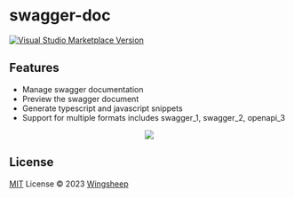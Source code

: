 # swagger-doc

<a href="https://marketplace.visualstudio.com/items?itemName=wingsheep.swagger-doc" target="__blank"><img src="https://img.shields.io/visual-studio-marketplace/v/wingsheep.swagger-doc.svg?color=eee&amp;label=VS%20Code%20Marketplace&logo=visual-studio-code" alt="Visual Studio Marketplace Version" /></a>

##  Features
  - Manage swagger documentation
  - Preview the swagger document
  - Generate typescript and javascript snippets
  - Support for multiple formats includes swagger_1, swagger_2, openapi_3

<p align="center">
  <a href="https://cdn.jsdelivr.net/gh/wingsheep/static/sponsors.svg">
    <img src='https://cdn.jsdelivr.net/gh/wingsheep/static/sponsors.png'/>
  </a>
</p>

## License

[MIT](./LICENSE) License © 2023 [Wingsheep](https://github.com/wingsheep)
